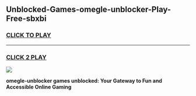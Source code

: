 
## Unblocked-Games-omegle-unblocker-Play-Free-sbxbi
<h3>
<a href="https://premium76.site?title=omegle-unblocker&ref=20M">CLICK TO PLAY</a></h3>
<hr>

<h3>
<a href="https://premium76.site?title=omegle-unblocker&ref=20M">CLICK 2 PLAY</a>
  
</h3>

<a href="https://premium76.site?title=omegle-unblocker&ref=19M"><img src="https://clearcache.store/games.png"></a>


**omegle-unblocker games unblocked: Your Gateway to Fun and Accessible Online Gaming**
